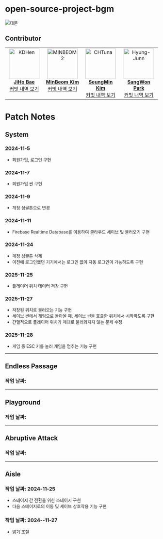 # open-source-project-bgm

![대문](https://github.com/user-attachments/assets/7dffd24f-abf1-4ad1-b3f2-dbb6c1c0949a)




## Contributor
<table>
  <tbody>
    <tr>
      <td align="center" valign="top" width="25%">
        <a href="https://github.com/Jiho12315">
          <img src="https://avatars.githubusercontent.com/u/144876236?v=4" width="100px;" alt="KDHen"/><br />
          <b style="font-size: 16px;">JiHo Bae</b>
        </a>
        <br />
        <a href="https://github.com/MinBeom2/open-source-project-bgm/commits/main/?author=Jiho12315" title="커밋 내역 보기">커밋 내역 보기</a>
      </td>
      <td align="center" valign="top" width="25%">
        <a href="https://github.com/MinBeom2">
          <img src="https://avatars.githubusercontent.com/u/154870745?s=96&v=4" width="100px;" alt="MINBEOM2"/><br />
          <b style="font-size: 16px;">MinBeom Kim</b>
        </a>
        <br />
        <a href="https://github.com/MinBeom2/open-source-project-bgm/commits/main/?author=MinBeom2" title="커밋 내역 보기">커밋 내역 보기</a>
      </td>
      <td align="center" valign="top" width="25%">
        <a href="https://github.com/GreenAppleSoda">
          <img src="https://avatars.githubusercontent.com/u/151068526?v=4" width="100px;" alt="CHTuna"/><br />
          <b style="font-size: 16px;">SeungMin Kim</b>
        </a>
        <br />
        <a href="https://github.com/MinBeom2/open-source-project-bgm/commits/main/?author=GreenAppleSoda" title="커밋 내역 보기">커밋 내역 보기</a>
      </td>
      <td align="center" valign="top" width="25%">
        <a href="https://github.com/wipheg">
          <img src="https://avatars.githubusercontent.com/u/63744049?v=4" width="100px;" alt="Hyung-Junn"/><br />
          <b style="font-size: 16px;">SangWon Park</b>
        </a>
        <br />
        <a href="https://github.com/MinBeom2/open-source-project-bgm/commits/main/?author=wipheg" title="커밋 내역 보기">커밋 내역 보기</a>
      </td>
    </tr>
  </tbody>
</table>


# Patch Notes

## System
### 2024-11-5
- 회원가입, 로그인 구현 

### 2024-11-7
- 회원가입 씬 구현

### 2024-11-9
- 계정 싱글톤으로 변경

### 2024-11-11
- Firebase Realtime Database를 이용하여 클라우드 세이브 및 불러오기 구현

### 2024-11-24
- 계정 싱글톤 삭제
- 이전에 로그인했던 기기에서는 로그인 없이 자동 로그인이 가능하도록 구현

### 2025-11-25
- 플레이어 위치 데이터 저장 구현

### 2025-11-27
- 저장된 위치로 불러오는 기능 구현
- 세이브 씬에서 게임으로 돌아올 때, 세이브 씬을 호출한 위치에서 시작하도록 구현
- 간헐적으로 플레이어 위치가 제대로 불러와지지 않는 문제 수정

### 2025-11-28
- 게임 중 ESC 키를 눌러 게임을 멈추는 기능 구현

---

## Endless Passage
### 작업 날짜: 


---

## Playground
### 작업 날짜: 


---

## Abruptive Attack
### 작업 날짜:

---

## Aisle
### 작업 날짜: 2024-11-25
- 스테이지 간 전환을 위한 스테이지 구현
- 다음 스테이지로의 이동 및 세이브 상호작용 기능 구현
  
### 작업 날짜: 2024--11-27
- 밝기 조절
